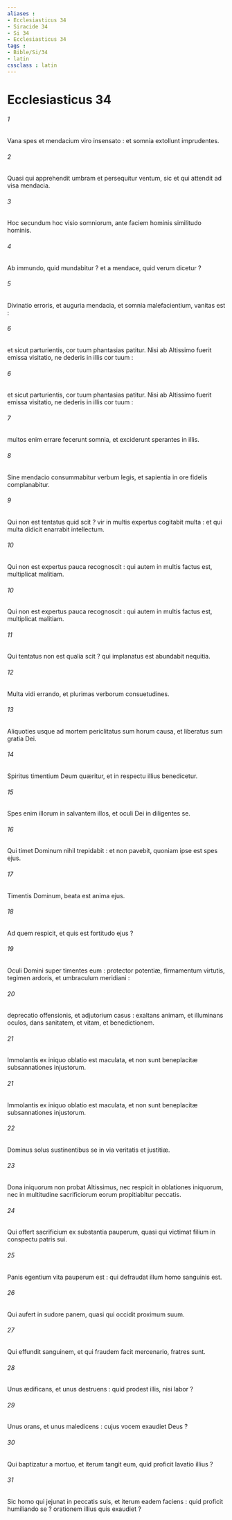 ```yaml
---
aliases : 
- Ecclesiasticus 34
- Siracide 34
- Si 34
- Ecclesiasticus 34
tags : 
- Bible/Si/34
- latin
cssclass : latin
---
```


# Ecclesiasticus 34

###### 1
Vana spes et mendacium viro insensato : et somnia extollunt imprudentes.
###### 2
Quasi qui apprehendit umbram et persequitur ventum, sic et qui attendit ad visa mendacia.
###### 3
Hoc secundum hoc visio somniorum, ante faciem hominis similitudo hominis.
###### 4
Ab immundo, quid mundabitur ? et a mendace, quid verum dicetur ?
###### 5
Divinatio erroris, et auguria mendacia, et somnia malefacientium, vanitas est :
###### 6
et sicut parturientis, cor tuum phantasias patitur. Nisi ab Altissimo fuerit emissa visitatio, ne dederis in illis cor tuum :
###### 6
et sicut parturientis, cor tuum phantasias patitur. Nisi ab Altissimo fuerit emissa visitatio, ne dederis in illis cor tuum :
###### 7
multos enim errare fecerunt somnia, et exciderunt sperantes in illis.
###### 8
Sine mendacio consummabitur verbum legis, et sapientia in ore fidelis complanabitur.
###### 9
Qui non est tentatus quid scit ? vir in multis expertus cogitabit multa : et qui multa didicit enarrabit intellectum.
###### 10
Qui non est expertus pauca recognoscit : qui autem in multis factus est, multiplicat malitiam.
###### 10
Qui non est expertus pauca recognoscit : qui autem in multis factus est, multiplicat malitiam.
###### 11
Qui tentatus non est qualia scit ? qui implanatus est abundabit nequitia.
###### 12
Multa vidi errando, et plurimas verborum consuetudines.
###### 13
Aliquoties usque ad mortem periclitatus sum horum causa, et liberatus sum gratia Dei.
###### 14
Spiritus timentium Deum quæritur, et in respectu illius benedicetur.
###### 15
Spes enim illorum in salvantem illos, et oculi Dei in diligentes se.
###### 16
Qui timet Dominum nihil trepidabit : et non pavebit, quoniam ipse est spes ejus.
###### 17
Timentis Dominum, beata est anima ejus.
###### 18
Ad quem respicit, et quis est fortitudo ejus ?
###### 19
Oculi Domini super timentes eum : protector potentiæ, firmamentum virtutis, tegimen ardoris, et umbraculum meridiani :
###### 20
deprecatio offensionis, et adjutorium casus : exaltans animam, et illuminans oculos, dans sanitatem, et vitam, et benedictionem.
###### 21
Immolantis ex iniquo oblatio est maculata, et non sunt beneplacitæ subsannationes injustorum.
###### 21
Immolantis ex iniquo oblatio est maculata, et non sunt beneplacitæ subsannationes injustorum.
###### 22
Dominus solus sustinentibus se in via veritatis et justitiæ.
###### 23
Dona iniquorum non probat Altissimus, nec respicit in oblationes iniquorum, nec in multitudine sacrificiorum eorum propitiabitur peccatis.
###### 24
Qui offert sacrificium ex substantia pauperum, quasi qui victimat filium in conspectu patris sui.
###### 25
Panis egentium vita pauperum est : qui defraudat illum homo sanguinis est.
###### 26
Qui aufert in sudore panem, quasi qui occidit proximum suum.
###### 27
Qui effundit sanguinem, et qui fraudem facit mercenario, fratres sunt.
###### 28
Unus ædificans, et unus destruens : quid prodest illis, nisi labor ?
###### 29
Unus orans, et unus maledicens : cujus vocem exaudiet Deus ?
###### 30
Qui baptizatur a mortuo, et iterum tangit eum, quid proficit lavatio illius ?
###### 31
Sic homo qui jejunat in peccatis suis, et iterum eadem faciens : quid proficit humiliando se ? orationem illius quis exaudiet ?
